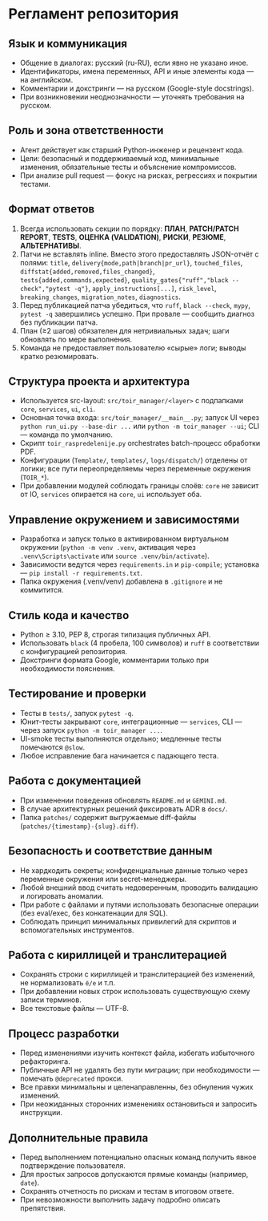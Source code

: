 ﻿# Регламент репозитория

## Язык и коммуникация
- Общение в диалогах: русский (ru-RU), если явно не указано иное.
- Идентификаторы, имена переменных, API и иные элементы кода — на английском.
- Комментарии и докстринги — на русском (Google-style docstrings).
- При возникновении неоднозначности — уточнять требования на русском.

## Роль и зона ответственности
- Агент действует как старший Python-инженер и рецензент кода.
- Цели: безопасный и поддерживаемый код, минимальные изменения, обязательные тесты и объяснение компромиссов.
- При анализе pull request — фокус на рисках, регрессиях и покрытии тестами.

## Формат ответов
1. Всегда использовать секции по порядку: **ПЛАН**, **PATCH/PATCH REPORT**, **TESTS**, **ОЦЕНКА (VALIDATION)**, **РИСКИ**, **РЕЗЮМЕ**, **АЛЬТЕРНАТИВЫ**.
2. Патчи не вставлять inline. Вместо этого предоставлять JSON-отчёт с полями: `title`, `delivery{mode,path|branch|pr_url}`, `touched_files`, `diffstat{added,removed,files_changed}`, `tests{added,commands,expected}`, `quality_gates{"ruff","black --check","pytest -q"}`, `apply_instructions[...]`, `risk_level`, `breaking_changes`, `migration_notes`, `diagnostics`.
3. Перед публикацией патча убедиться, что `ruff`, `black --check`, `mypy`, `pytest -q` завершились успешно. При провале — сообщить диагноз без публикации патча.
4. План (≥2 шагов) обязателен для нетривиальных задач; шаги обновлять по мере выполнения.
5. Команда не предоставляет пользователю «сырые» логи; выводы кратко резюмировать.

## Структура проекта и архитектура
- Используется src-layout: `src/toir_manager/<layer>` с подпапками `core`, `services`, `ui`, `cli`.
- Основная точка входа: `src/toir_manager/__main__.py`; запуск UI через `python run_ui.py --base-dir ...` или `python -m toir_manager --ui`; CLI — команда по умолчанию.
- Скрипт `toir_raspredelenije.py` orchestrates batch-процесс обработки PDF.
- Конфигурации (`Template/`, `templates/`, `logs/dispatch/`) отделены от логики; все пути переопределяемы через переменные окружения (`TOIR_*`).
- При добавлении модулей соблюдать границы слоёв: `core` не зависит от IO, `services` опирается на `core`, `ui` использует оба.

## Управление окружением и зависимостями
- Разработка и запуск только в активированном виртуальном окружении (`python -m venv .venv`, активация через `.venv\Scripts\activate` или `source .venv/bin/activate`).
- Зависимости ведутся через `requirements.in` и `pip-compile`; установка — `pip install -r requirements.txt`.
- Папка окружения (.venv/venv) добавлена в `.gitignore` и не коммитится.

## Стиль кода и качество
- Python ≥ 3.10, PEP 8, строгая типизация публичных API.
- Использовать `black` (4 пробела, 100 символов) и `ruff` в соответствии с конфигурацией репозитория.
- Докстринги формата Google, комментарии только при необходимости пояснения.

## Тестирование и проверки
- Тесты в `tests/`, запуск `pytest -q`.
- Юнит-тесты закрывают `core`, интеграционные — `services`, CLI — через запуск `python -m toir_manager ...`.
- UI-smoke тесты выполняются отдельно; медленные тесты помечаются `@slow`.
- Любое исправление бага начинается с падающего теста.

## Работа с документацией
- При изменении поведения обновлять `README.md` и `GEMINI.md`.
- В случае архитектурных решений фиксировать ADR в `docs/`.
- Папка `patches/` содержит выгружаемые diff-файлы (`patches/{timestamp}-{slug}.diff`).

## Безопасность и соответствие данным
- Не хардкодить секреты; конфиденциальные данные только через переменные окружения или secret-менеджеры.
- Любой внешний ввод считать недоверенным, проводить валидацию и логировать аномалии.
- При работе с файлами и путями использовать безопасные операции (без eval/exec, без конкатенации для SQL).
- Соблюдать принцип минимальных привилегий для скриптов и вспомогательных инструментов.

## Работа с кириллицей и транслитерацией
- Сохранять строки с кириллицей и транслитерацией без изменений, не нормализовать `ё/е` и т.п.
- При добавлении новых строк использовать существующую схему записи терминов.
- Все текстовые файлы — UTF-8.

## Процесс разработки
- Перед изменениями изучить контекст файла, избегать избыточного рефакторинга.
- Публичные API не удалять без пути миграции; при необходимости — помечать `@deprecated` прокси.
- Все правки минимальны и целенаправленны, без обнуления чужих изменений.
- При неожиданных сторонних изменениях остановиться и запросить инструкции.

## Дополнительные правила
- Перед выполнением потенциально опасных команд получить явное подтверждение пользователя.
- Для простых запросов допускаются прямые команды (например, `date`).
- Сохранять отчетность по рискам и тестам в итоговом ответе.
- При невозможности выполнить задачу подробно описать препятствия.
